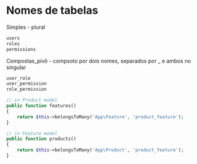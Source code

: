 # Nomes de tabelas

Simples - plural
```php
users
roles
permissions
```

Compostas_pivô - compsoto por dois nomes, separados por _ e ambos no singular
```php
user_role
user_permission
role_permission

// in Product model
public function features()
{
    return $this->belongsToMany('App\Feature', 'product_feature');
}

// in Feature model
public function products()
{
    return $this->belongsToMany('App\Product', 'product_feature');
}
```

